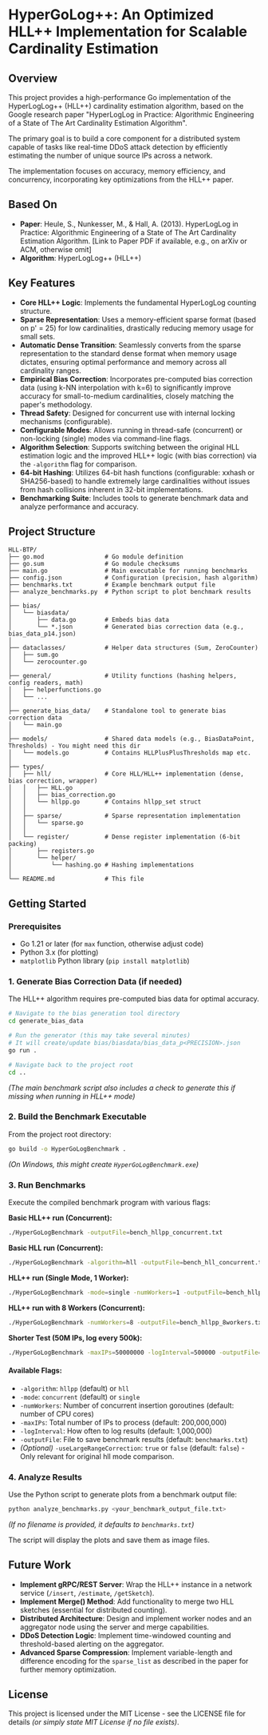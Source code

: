 # HyperGoLog++: An Optimized HLL++ Implementation for Scalable Cardinality Estimation

## Overview

This project provides a high-performance Go implementation of the HyperLogLog++ (HLL++) cardinality estimation algorithm, based on the Google research paper "HyperLogLog in Practice: Algorithmic Engineering of a State of The Art Cardinality Estimation Algorithm".

The primary goal is to build a core component for a distributed system capable of tasks like real-time DDoS attack detection by efficiently estimating the number of unique source IPs across a network.

The implementation focuses on accuracy, memory efficiency, and concurrency, incorporating key optimizations from the HLL++ paper.

## Based On

- **Paper**: Heule, S., Nunkesser, M., & Hall, A. (2013). HyperLogLog in Practice: Algorithmic Engineering of a State of The Art Cardinality Estimation Algorithm. [Link to Paper PDF if available, e.g., on arXiv or ACM, otherwise omit]
- **Algorithm**: HyperLogLog++ (HLL++)

## Key Features

- **Core HLL++ Logic**: Implements the fundamental HyperLogLog counting structure.
- **Sparse Representation**: Uses a memory-efficient sparse format (based on p' = 25) for low cardinalities, drastically reducing memory usage for small sets.
- **Automatic Dense Transition**: Seamlessly converts from the sparse representation to the standard dense format when memory usage dictates, ensuring optimal performance and memory across all cardinality ranges.
- **Empirical Bias Correction**: Incorporates pre-computed bias correction data (using k-NN interpolation with k=6) to significantly improve accuracy for small-to-medium cardinalities, closely matching the paper's methodology.
- **Thread Safety**: Designed for concurrent use with internal locking mechanisms (configurable).
- **Configurable Modes**: Allows running in thread-safe (concurrent) or non-locking (single) modes via command-line flags.
- **Algorithm Selection**: Supports switching between the original HLL estimation logic and the improved HLL++ logic (with bias correction) via the `-algorithm` flag for comparison.
- **64-bit Hashing**: Utilizes 64-bit hash functions (configurable: xxhash or SHA256-based) to handle extremely large cardinalities without issues from hash collisions inherent in 32-bit implementations.
- **Benchmarking Suite**: Includes tools to generate benchmark data and analyze performance and accuracy.

## Project Structure
```
HLL-BTP/
├── go.mod                 # Go module definition
├── go.sum                 # Go module checksums
├── main.go                # Main executable for running benchmarks
├── config.json            # Configuration (precision, hash algorithm)
├── benchmarks.txt         # Example benchmark output file
├── analyze_benchmarks.py  # Python script to plot benchmark results
│
├── bias/
│   └── biasdata/
│       ├── data.go        # Embeds bias data
│       └── *.json         # Generated bias correction data (e.g., bias_data_p14.json)
│
├── dataclasses/           # Helper data structures (Sum, ZeroCounter)
│   ├── sum.go
│   └── zerocounter.go
│
├── general/               # Utility functions (hashing helpers, config readers, math)
│   ├── helperfunctions.go
│   └── ...
│
├── generate_bias_data/    # Standalone tool to generate bias correction data
│   └── main.go
│
├── models/                # Shared data models (e.g., BiasDataPoint, Thresholds) - You might need this dir
│   └── models.go          # Contains HLLPlusPlusThresholds map etc.
│
├── types/
│   ├── hll/               # Core HLL/HLL++ implementation (dense, bias correction, wrapper)
│   │   ├── HLL.go
│   │   ├── bias_correction.go
│   │   └── hllpp.go       # Contains hllpp_set struct
│   │
│   ├── sparse/            # Sparse representation implementation
│   │   └── sparse.go
│   │
│   └── register/          # Dense register implementation (6-bit packing)
│       ├── registers.go
│       └── helper/
│           └── hashing.go # Hashing implementations
│
└── README.md              # This file
```



## Getting Started

### Prerequisites

- Go 1.21 or later (for `max` function, otherwise adjust code)
- Python 3.x (for plotting)
- `matplotlib` Python library (`pip install matplotlib`)

### 1. Generate Bias Correction Data (if needed)

The HLL++ algorithm requires pre-computed bias data for optimal accuracy.
```bash
# Navigate to the bias generation tool directory
cd generate_bias_data

# Run the generator (this may take several minutes)
# It will create/update bias/biasdata/bias_data_p<PRECISION>.json
go run .

# Navigate back to the project root
cd ..
```

*(The main benchmark script also includes a check to generate this if missing when running in HLL++ mode)*

### 2. Build the Benchmark Executable

From the project root directory:
```bash
go build -o HyperGoLogBenchmark .
```

*(On Windows, this might create `HyperGoLogBenchmark.exe`)*

### 3. Run Benchmarks

Execute the compiled benchmark program with various flags:

**Basic HLL++ run (Concurrent):**
```bash
./HyperGoLogBenchmark -outputFile=bench_hllpp_concurrent.txt
```

**Basic HLL run (Concurrent):**
```bash
./HyperGoLogBenchmark -algorithm=hll -outputFile=bench_hll_concurrent.txt
```

**HLL++ run (Single Mode, 1 Worker):**
```bash
./HyperGoLogBenchmark -mode=single -numWorkers=1 -outputFile=bench_hllpp_single.txt
```

**HLL++ run with 8 Workers (Concurrent):**
```bash
./HyperGoLogBenchmark -numWorkers=8 -outputFile=bench_hllpp_8workers.txt
```

**Shorter Test (50M IPs, log every 500k):**
```bash
./HyperGoLogBenchmark -maxIPs=50000000 -logInterval=500000 -outputFile=bench_short.txt
```

#### Available Flags:

- `-algorithm`: `hllpp` (default) or `hll`
- `-mode`: `concurrent` (default) or `single`
- `-numWorkers`: Number of concurrent insertion goroutines (default: number of CPU cores)
- `-maxIPs`: Total number of IPs to process (default: 200,000,000)
- `-logInterval`: How often to log results (default: 1,000,000)
- `-outputFile`: File to save benchmark results (default: `benchmarks.txt`)
- *(Optional)* `-useLargeRangeCorrection`: `true` or `false` (default: `false`) - Only relevant for original hll mode comparison.

### 4. Analyze Results

Use the Python script to generate plots from a benchmark output file:
```bash
python analyze_benchmarks.py <your_benchmark_output_file.txt>
```

*(If no filename is provided, it defaults to `benchmarks.txt`)*

The script will display the plots and save them as image files.

## Future Work

- **Implement gRPC/REST Server**: Wrap the HLL++ instance in a network service (`/insert`, `/estimate`, `/getSketch`).
- **Implement Merge() Method**: Add functionality to merge two HLL sketches (essential for distributed counting).
- **Distributed Architecture**: Design and implement worker nodes and an aggregator node using the server and merge capabilities.
- **DDoS Detection Logic**: Implement time-windowed counting and threshold-based alerting on the aggregator.
- **Advanced Sparse Compression**: Implement variable-length and difference encoding for the `sparse_list` as described in the paper for further memory optimization.

## License

This project is licensed under the MIT License - see the LICENSE file for details *(or simply state MIT License if no file exists)*.